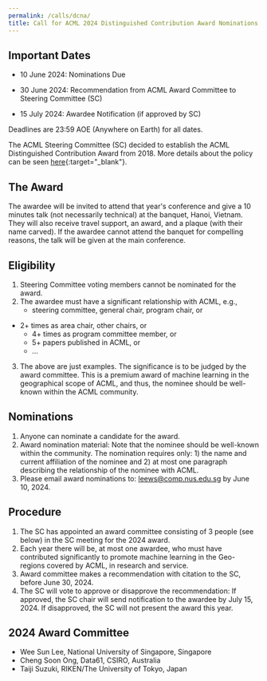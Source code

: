 ```yaml
---
permalink: /calls/dcna/
title: Call for ACML 2024 Distinguished Contribution Award Nominations
---
```


## Important Dates

* 10 June 2024: Nominations Due

* 30 June 2024: Recommendation from ACML Award Committee to Steering Committee (SC)

* 15 July 2024: Awardee Notification (if approved by SC)

Deadlines are 23:59 AOE (Anywhere on Earth) for all dates.

The ACML Steering Committee (SC) decided to establish the ACML Distinguished Contribution Award from 2018. More details about the policy can be seen [here](https://www.acml-conf.org/award){:target="_blank"}.

## The Award

The awardee will be invited to attend that year's conference and give a 10 minutes talk (not necessarily technical) at the banquet, Hanoi, Vietnam. They will also receive travel support, an award, and a plaque (with their name carved). If the awardee cannot attend the banquet for compelling reasons, the talk will be given at the main conference.

## Eligibility

1. Steering Committee voting members cannot be nominated for the award.
2. The awardee must have a significant relationship with ACML, e.g.,
	* steering committee, general chair, program chair, or
  * 2+ times as area chair, other chairs, or
	* 4+ times as program committee member, or
	* 5+ papers published in ACML, or
	* …

3. The above are just examples. The significance is to be judged by the award committee. This is a premium award of machine learning in the geographical scope of ACML, and thus, the nominee should be well-known within the ACML community.

## Nominations

1. Anyone can nominate a candidate for the award.
2. Award nomination material: Note that the nominee should be well-known within the community. The nomination requires only: 1) the name and current affiliation of the nominee and 2) at most one paragraph describing the relationship of the nominee with ACML.
3. Please email award nominations to: <leews@comp.nus.edu.sg> by June 10, 2024.

## Procedure

1. The SC has appointed an award committee consisting of 3 people (see below) in the SC meeting for the 2024 award.
2. Each year there will be, at most one awardee, who must have contributed significantly to promote machine learning in the Geo-regions covered by ACML, in research and service.
3. Award committee makes a recommendation with citation to the SC, before June 30, 2024.
4. The SC will vote to approve or disapprove the recommendation: If approved, the SC chair will send notification to the awardee by July 15, 2024. If disapproved, the SC will not present the award this year.



## 2024 Award Committee

* Wee Sun Lee, National University of Singapore, Singapore
* Cheng Soon Ong, Data61, CSIRO, Australia
* Taiji Suzuki, RIKEN/The University of Tokyo, Japan
